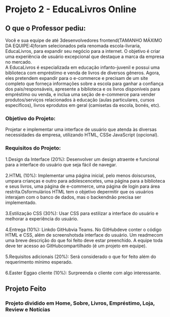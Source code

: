 # Projeto 2 - EducaLivros Online 

<h2>O que o Professor pediu: </h2>
Você e sua equipe de até 3desenvolvedores frontend(TAMANHO MÁXIMO DA EQUIPE:4)foram selecionados pela renomada escola-livraria, EducaLivros, para expandir seu negócio para a internet. O objetivo é criar uma experiência de usuário excepcional que destaque a marca da empresa no mercado.
<br>
A EducaLivros é especializada em educação infanto-juvenil e possui uma biblioteca com empréstimo e venda de livros de diversos gêneros. Agora, eles pretendem expandir para o e-commerce e precisam de um site completo que forneça informações sobre a escola para ganhar a confiança dos pais/responsáveis, apresente a biblioteca e os livros disponíveis para empréstimo ou venda, e inclua uma seção de e-commerce para vender produtos/serviços relacionados à educação (aulas particulares, cursos específicos), livros eprodutos em geral (camisetas da escola, bonés, etc).
<br>
<h3>Objetivo do Projeto:</h3> 
Projetar e implementar uma interface de usuário que atenda às diversas necessidades da empresa, utilizando HTML, CSSe JavaScript (opcional).
<h3>Requisitos do Projeto:</h3>
1.Design da Interface (20%): Desenvolver um design atraente e funcional para a interface do usuário que seja fácil de navegar.
<br>
<br>
2.HTML (10%): Implementar uma página inicial, pelo menos doiscursos, umpara crianças e outro para adolescencetes, uma página para a biblioteca e seus livros, uma página de e-commerce, uma página de login para área restrita.Osformulários HTML tem o objetivo depermitir que os usuários interajam com o banco de dados, mas o backendnão precisa ser implementado.
<br>
<br>
3.Estilização CSS (30%): Usar CSS para estilizar a interface do usuário e melhorar a experiência do usuário.
<br>
<br>
4.Entrega (10%): Linkdo GitHubvia Teams. No GitHubdeve conter o código HTML e CSS, além de screenshotsda interface do usuário. Um readmecom uma breve descrição do que foi feito deve estar preenchido. A equipe toda deve ter acesso ao GitHubcompartilhado (é um projeto em equipe).
<br>
<br>
5.Requisitos adicionais (20%): Será considerado o que for feito além do requerimento mínimo esperado.
<br>
<br>
6.Easter Eggao cliente (10%): Surpreenda o cliente com algo interessante.

<h2>Projeto Feito</h2>
<h3>Projeto dividido em Home, Sobre, Livros, Empréstimo, Loja, Review e Notícias</h3>
